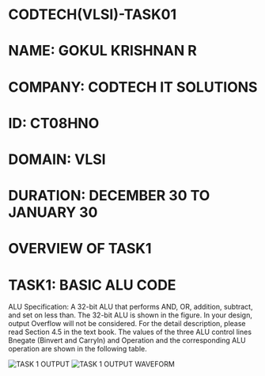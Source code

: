 # CODTECH(VLSI)-TASK01

# NAME: GOKUL KRISHNAN R
# COMPANY: CODTECH IT SOLUTIONS
# ID: CT08HNO
# DOMAIN: VLSI
# DURATION: DECEMBER 30 TO JANUARY 30

# OVERVIEW OF TASK1 
# TASK1: BASIC ALU CODE 

ALU Specification: A 32-bit ALU that performs AND, OR, addition, subtract, and set on less than. The 32-bit ALU is shown in the figure. In your design, output Overflow will not be considered. For the detail description, please read Section 4.5 in the text book. The values of the three ALU control lines Bnegate (Binvert and Carryln) and Operation and the corresponding ALU operation are shown in the following table.

![TASK 1 OUTPUT](https://github.com/user-attachments/assets/6caa1047-b8f1-4445-9053-8e1f0fa3a804)
![TASK 1 OUTPUT WAVEFORM](https://github.com/user-attachments/assets/0f82559c-c9d8-488d-b011-8a1d2720a563)

